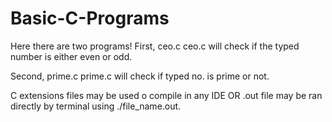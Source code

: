 # Basic-C-Programs

Here there are two programs!
First, ceo.c
ceo.c will check if the typed number is either even or odd.

Second, prime.c 
prime.c will check if typed no. is prime or not.

C extensions files may be used o compile in any IDE
OR
.out file may be ran directly by terminal using ./file_name.out.
